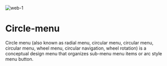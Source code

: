 ![web-1](https://user-images.githubusercontent.com/12113932/132102356-c502e2ec-7e54-4139-a101-7e7a1ca55d1c.png)
# Circle-menu
Circle menu (also known as radial menu, circular menu, circular menu, circular menu, wheel menu, circular navigation, wheel rotation) is a conceptual design menu that organizes sub-menu menu items or arc style menu button.
